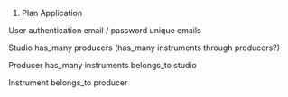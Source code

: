 1. Plan Application

User
    authentication
    email / password
    unique emails

Studio
    has_many producers
    (has_many instruments through producers?)

Producer
    has_many instruments
    belongs_to studio

Instrument
    belongs_to producer